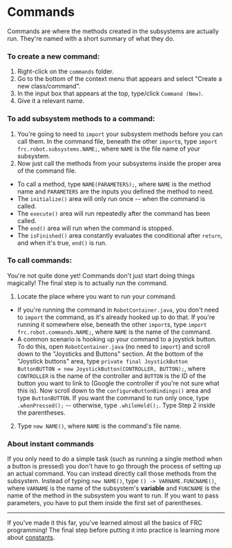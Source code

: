 # Commands

Commands are where the methods created in the subsystems are actually run. They're named with a short summary of what they do.

### To create a new command:
1. Right-click on the `commands` folder.
2. Go to the bottom of the context menu that appears and select "Create a new class/command".
3. In the input box that appears at the top, type/click `Command (New)`.
4. Give it a relevant name.

### To add subsystem methods to a command:
1. You're going to need to `import` your subsystem methods before you can call them. In the command file, beneath the other `import`s, type `import frc.robot.subsystems.NAME;`, where `NAME` is the file name of your subsystem.
2. Now just call the methods from your subsystems inside the proper area of the command file.
* To call a method, type `NAME(PARAMETERS);`, where `NAME` is the method name and `PARAMETERS` are the inputs you defined the method to need.
* The `initialize()` area will only run once -- when the command is called.
* The `execute()` area will run repeatedly after the command has been called.
* The `end()` area will run when the command is stopped.
* The `isFinished()` area constantly evaluates the conditional after `return`, and when it's true, `end()` is run.

### To call commands:
You're not quite done yet! Commands don't just start doing things magically! The final step is to actually run the command.

1. Locate the place where you want to run your command.

* If you're running the command in `RobotContainer.java`, you don't need to `import` the command, as it's already hooked up to do that. If you're running it somewhere else, beneath the other `import`s, type `import frc.robot.commands.NAME;`, where `NAME` is the name of the command.
* A common scenario is hooking up your command to a joystick button. To do this, open `RobotContainer.java` (no need to `import`) and scroll down to the "Joysticks and Buttons" section. At the bottom of the "Joystick buttons" area, type `private final JoystickButton ButtonBUTTON = new JoystickButton(CONTROLLER, BUTTON);`, where `CONTROLLER` is the name of the controller and `BUTTON` is the ID of the button you want to link to (Google the controller if you're not sure what this is). Now scroll down to the `configureButtonBindings()` area and type `ButtonBUTTON`. If you want the command to run only once, type `.whenPressed();` -- otherwise, type `.whileHeld();`. Type Step 2 inside the parentheses.

2. Type `new NAME()`, where `NAME` is the command's file name.

### About instant commands
If you only need to do a simple task (such as running a single method when a button is pressed) you don't have to go through the process of setting up an actual command. You can instead directly call those methods from the subsystem. Instead of typing `new NAME()`, type `() -> VARNAME.FUNCNAME()`, where `VARNAME` is the name of the subsystem's **variable** and `FUNCNAME` is the name of the method in the subsystem you want to run. If you want to pass parameters, you have to put them inside the first set of parentheses.

***

If you've made it this far, you've learned almost all the basics of FRC programming! The final step before putting it into practice is learning more about [constants](https://github.com/Team2530/Documentation/wiki/Constants).
